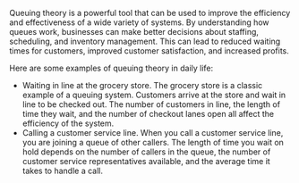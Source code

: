 Queuing theory is a powerful tool that can be used to improve the efficiency and effectiveness of a wide variety of systems. By understanding how queues work, businesses can make better decisions about staffing, scheduling, and inventory management. This can lead to reduced waiting times for customers, improved customer satisfaction, and increased profits.

Here are some examples of queuing theory in daily life:

- Waiting in line at the grocery store. The grocery store is a classic example of a queuing system. Customers arrive at the store and wait in line to be checked out. The number of customers in line, the length of time they wait, and the number of checkout lanes open all affect the efficiency of the system.
- Calling a customer service line. When you call a customer service line, you are joining a queue of other callers. The length of time you wait on hold depends on the number of callers in the queue, the number of customer service representatives available, and the average time it takes to handle a call.
